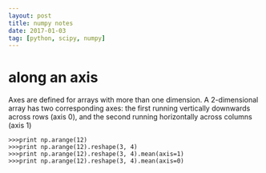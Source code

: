 ```yaml
---
layout: post
title: numpy notes
date: 2017-01-03
tag: [python, scipy, numpy]
---
```


# along an axis
Axes are defined for arrays with more than one dimension. A 2-dimensional 
array has two corresponding axes: the first running vertically downwards 
across rows (axis 0), and the second running horizontally across columns (axis 1)
```
>>>print np.arange(12)
>>>print np.arange(12).reshape(3, 4)
>>>print np.arange(12).reshape(3, 4).mean(axis=1)
>>>print np.arange(12).reshape(3, 4).mean(axis=0)
```